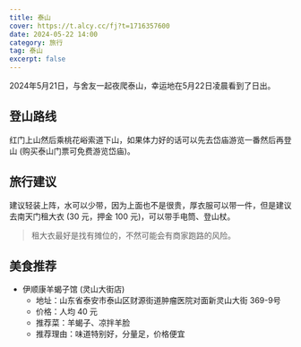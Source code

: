 ```yaml
---
title: 泰山
cover: https://t.alcy.cc/fj?t=1716357600
date: 2024-05-22 14:00
category: 旅行
tag: 泰山
excerpt: false
---
```


2024年5月21日，与舍友一起夜爬泰山，幸运地在5月22日凌晨看到了日出。

## 登山路线

红门上山然后乘桃花峪索道下山，如果体力好的话可以先去岱庙游览一番然后再登山 (购买泰山门票可免费游览岱庙)。

## 旅行建议

建议轻装上阵，水可以少带，因为上面也不是很贵，厚衣服可以带一件，但是建议去南天门租大衣 (30 元，押金 100 元)，可以带手电筒、登山杖。

> 租大衣最好是找有摊位的，不然可能会有商家跑路的风险。

## 美食推荐

+ 伊顺康羊蝎子馆 (灵山大街店)
    - 地址：山东省泰安市泰山区财源街道肿瘤医院对面新灵山大街 369-9号
    - 价格：人均 40 元
    - 推荐菜：羊蝎子、凉拌羊脸
    - 推荐理由：味道特别好，分量足，价格便宜
